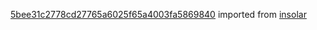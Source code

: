 [5bee31c2778cd27765a6025f65a4003fa5869840](https://github.com/insolar/insolar/commit/5bee31c2778cd27765a6025f65a4003fa5869840) imported from [insolar](https://github.com/insolar/insolar)
